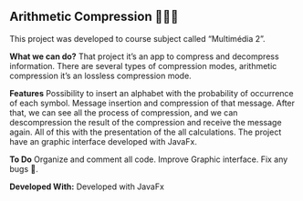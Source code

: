 ## **Arithmetic Compression  👨🏽‍💻**

This project was developed to course subject called “Multimédia 2”.

**What we can do?**
That project it’s an app to compress and decompress information.
There are several types of compression modes, arithmetic compression it’s an lossless compression mode.

**Features**
Possibility to insert an alphabet with the probability of occurrence of each symbol.
Message insertion and compression of that message.
After that, we can see all the process of compression, and we can descompression the result of the compression and receive the message again. 
All of this with the presentation of the all calculations.
The project have an graphic interface developed with JavaFx.

**To Do**
Organize and comment all code.
Improve Graphic interface.
Fix any bugs 👾.

**Developed With:**
Developed with JavaFx

